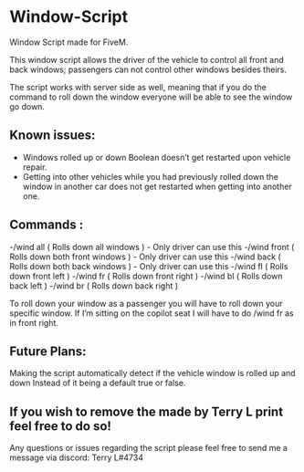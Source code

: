 # Window-Script
Window Script made for FiveM.

This window script allows the driver of the vehicle to control all front and back windows;
passengers can not control other windows besides theirs.

The script works with server side as well, meaning that if you do the command to roll down the window everyone will be able to see the window go down.

Known issues:
-
 - Windows rolled up or down Boolean doesn’t get restarted upon vehicle repair.
 - Getting into other vehicles while you had previously rolled down the window in another car does not get restarted when getting into another one.

Commands :
-
  -/wind all ( Rolls down all windows ) - Only driver can use this
  -/wind front ( Rolls down both front windows ) - Only driver can use this
  -/wind back ( Rolls down both back windows ) - Only driver can use this
  -/wind fl ( Rolls down front left )
  -/wind fr ( Rolls down front right )
  -/wind bl ( Rolls down back left )
  -/wind br ( Rolls down back right )
  
To roll down your window as a passenger you will have to roll down your specific window. If I’m sitting on the copilot seat I will have to do /wind fr as in front right.

Future Plans:
-
Making the script automatically detect if the vehicle window is rolled up and down Instead of it being a default true or false.

If you wish to remove the made by Terry L print feel free to do so!
-

Any questions or issues regarding the script please feel free to send me a message via discord:
Terry L#4734

